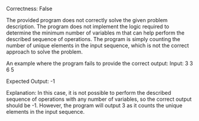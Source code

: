 Correctness: False

The provided program does not correctly solve the given problem description. The program does not implement the logic required to determine the minimum number of variables m that can help perform the described sequence of operations. The program is simply counting the number of unique elements in the input sequence, which is not the correct approach to solve the problem.

An example where the program fails to provide the correct output:
Input:
3
3 6 5

Expected Output:
-1

Explanation:
In this case, it is not possible to perform the described sequence of operations with any number of variables, so the correct output should be -1. However, the program will output 3 as it counts the unique elements in the input sequence.